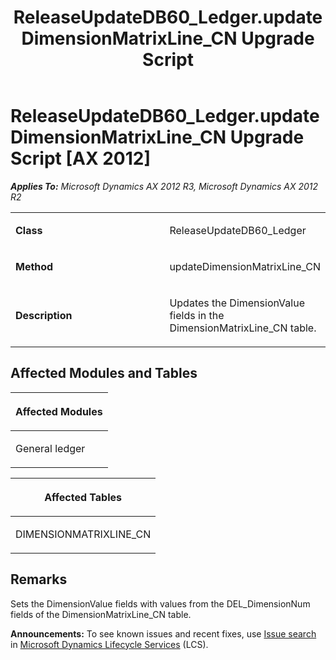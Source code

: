 ﻿---
title: ReleaseUpdateDB60_Ledger.updateDimensionMatrixLine_CN Upgrade Script
TOCTitle: ReleaseUpdateDB60_Ledger.updateDimensionMatrixLine_CN Upgrade Script
ms:assetid: ba5863ba-e83b-f6f0-8361-2e525f7a7e32
ms:mtpsurl: https://msdn.microsoft.com/en-us/library/JJ737127(v=AX.60)
ms:contentKeyID: 49710808
ms.date: 05/18/2015
mtps_version: v=AX.60
---

# ReleaseUpdateDB60\_Ledger.updateDimensionMatrixLine\_CN Upgrade Script [AX 2012]


_**Applies To:** Microsoft Dynamics AX 2012 R3, Microsoft Dynamics AX 2012 R2_

<table>
<colgroup>
<col style="width: 50%" />
<col style="width: 50%" />
</colgroup>
<tbody>
<tr class="odd">
<td><p><strong>Class</strong></p></td>
<td><p>ReleaseUpdateDB60_Ledger</p></td>
</tr>
<tr class="even">
<td><p><strong>Method</strong></p></td>
<td><p>updateDimensionMatrixLine_CN</p></td>
</tr>
<tr class="odd">
<td><p><strong>Description</strong></p></td>
<td><p>Updates the DimensionValue fields in the DimensionMatrixLine_CN table.</p></td>
</tr>
</tbody>
</table>


## Affected Modules and Tables

<table>
<colgroup>
<col style="width: 100%" />
</colgroup>
<thead>
<tr class="header">
<th><p>Affected Modules</p></th>
</tr>
</thead>
<tbody>
<tr class="odd">
<td><p>General ledger</p></td>
</tr>
</tbody>
</table>


<table>
<colgroup>
<col style="width: 100%" />
</colgroup>
<thead>
<tr class="header">
<th><p>Affected Tables</p></th>
</tr>
</thead>
<tbody>
<tr class="odd">
<td><p>DIMENSIONMATRIXLINE_CN</p></td>
</tr>
</tbody>
</table>


## Remarks

Sets the DimensionValue fields with values from the DEL\_DimensionNum fields of the DimensionMatrixLine\_CN table.

  
**Announcements:** To see known issues and recent fixes, use [Issue search](http://go.microsoft.com/fwlink/?linkid=389258) in [Microsoft Dynamics Lifecycle Services](http://go.microsoft.com/fwlink/?linkid=306505) (LCS).

